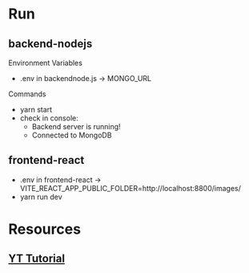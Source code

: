 # Run

## backend-nodejs

Environment Variables
* .env in backendnode.js -> MONGO_URL

Commands
* yarn start
* check in console:
  * Backend server is running!
  * Connected to MongoDB

## frontend-react
* .env in frontend-react -> VITE_REACT_APP_PUBLIC_FOLDER=http://localhost:8800/images/
* yarn run dev

# Resources
## [YT Tutorial](https://www.youtube.com/playlist?list=PLj-4DlPRT48lXaz5YLvbLC38m25W9Kmqy)